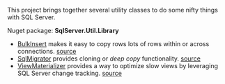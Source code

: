 This project brings together several utility classes to do some nifty things with SQL Server.

Nuget package: **SqlServer.Util.Library**

- [BulkInsert](https://github.com/adamosoftware/SqlIntegration/wiki/Using-BulkInsert) makes it easy to copy rows lots of rows within or across connections. [source](https://github.com/adamosoftware/SqlIntegration/blob/master/SqlIntegration.Library/BulkInsert.cs)
- [SqlMigrator](https://github.com/adamosoftware/SqlIntegration/wiki/Using-SqlMigrator) provides cloning or *deep copy* functionality. [source](https://github.com/adamosoftware/SqlIntegration/blob/master/SqlIntegration.Library/SqlMigrator.cs)
- [ViewMaterializer](https://github.com/adamosoftware/SqlIntegration/wiki/Using-ViewMaterializer) provides a way to optimize slow views by leveraging SQL Server change tracking. [source](https://github.com/adamosoftware/SqlIntegration/blob/master/SqlIntegration.Library/ViewMaterializer.cs)
